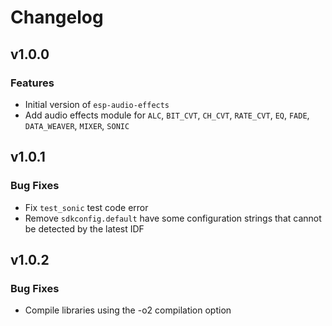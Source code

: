 # Changelog

## v1.0.0

### Features

- Initial version of `esp-audio-effects`
- Add audio effects module for `ALC`, `BIT_CVT`, `CH_CVT`, `RATE_CVT`, `EQ`, `FADE`, `DATA_WEAVER`, `MIXER`, `SONIC`

## v1.0.1

### Bug Fixes

- Fix `test_sonic` test code error
- Remove `sdkconfig.default` have some configuration strings that cannot be detected by the latest IDF

## v1.0.2

### Bug Fixes

- Compile libraries using the -o2 compilation option